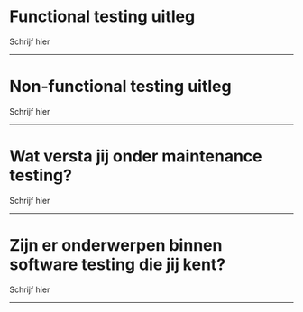 # Functional testing uitleg

Schrijf hier

--------------------------------

# Non-functional testing uitleg

Schrijf hier

-----------------------------------------

# Wat versta jij onder maintenance testing?

Schrijf hier

-----------------------------------------

# Zijn er onderwerpen binnen software testing die jij kent?

Schrijf hier

-----------------------------------------